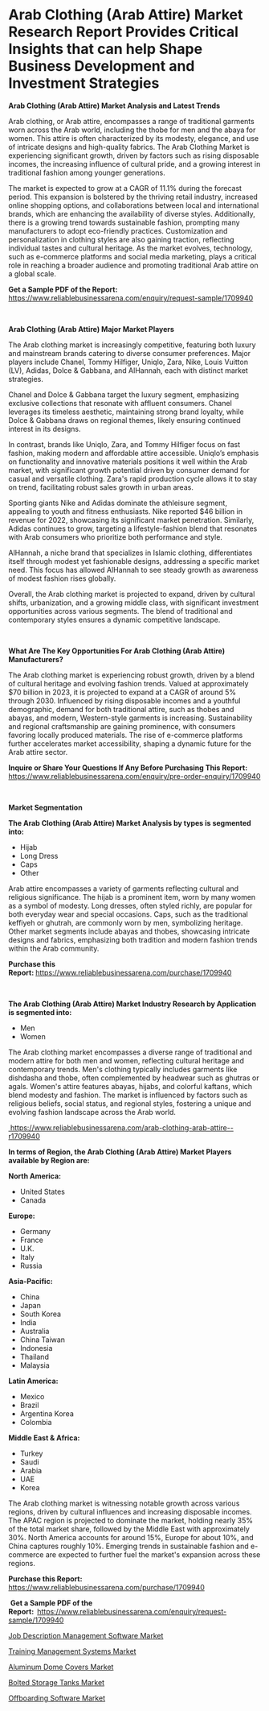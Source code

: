 <p><h1>Arab Clothing (Arab Attire) Market Research Report Provides Critical Insights that can help Shape Business Development and Investment Strategies</h1></p><p><strong>Arab Clothing (Arab Attire) Market Analysis and Latest Trends</strong></p>
<p><p>Arab clothing, or Arab attire, encompasses a range of traditional garments worn across the Arab world, including the thobe for men and the abaya for women. This attire is often characterized by its modesty, elegance, and use of intricate designs and high-quality fabrics. The Arab Clothing Market is experiencing significant growth, driven by factors such as rising disposable incomes, the increasing influence of cultural pride, and a growing interest in traditional fashion among younger generations.</p><p>The market is expected to grow at a CAGR of 11.1% during the forecast period. This expansion is bolstered by the thriving retail industry, increased online shopping options, and collaborations between local and international brands, which are enhancing the availability of diverse styles. Additionally, there is a growing trend towards sustainable fashion, prompting many manufacturers to adopt eco-friendly practices. Customization and personalization in clothing styles are also gaining traction, reflecting individual tastes and cultural heritage. As the market evolves, technology, such as e-commerce platforms and social media marketing, plays a critical role in reaching a broader audience and promoting traditional Arab attire on a global scale.</p></p>
<p><strong>Get a Sample PDF of the Report:&nbsp;</strong> <a href="https://www.reliablebusinessarena.com/enquiry/request-sample/1709940?utm_campaign=1355&utm_medium=2&utm_source=Github&utm_content=ia&utm_term=22102024&utm_id=arab-clothing-arab-attire">https://www.reliablebusinessarena.com/enquiry/request-sample/1709940</a></p>
<p>&nbsp;</p>
<p><strong>Arab Clothing (Arab Attire) Major Market Players</strong></p>
<p><p>The Arab clothing market is increasingly competitive, featuring both luxury and mainstream brands catering to diverse consumer preferences. Major players include Chanel, Tommy Hilfiger, Uniqlo, Zara, Nike, Louis Vuitton (LV), Adidas, Dolce & Gabbana, and AlHannah, each with distinct market strategies.</p><p>Chanel and Dolce & Gabbana target the luxury segment, emphasizing exclusive collections that resonate with affluent consumers. Chanel leverages its timeless aesthetic, maintaining strong brand loyalty, while Dolce & Gabbana draws on regional themes, likely ensuring continued interest in its designs.</p><p>In contrast, brands like Uniqlo, Zara, and Tommy Hilfiger focus on fast fashion, making modern and affordable attire accessible. Uniqlo’s emphasis on functionality and innovative materials positions it well within the Arab market, with significant growth potential driven by consumer demand for casual and versatile clothing. Zara's rapid production cycle allows it to stay on trend, facilitating robust sales growth in urban areas.</p><p>Sporting giants Nike and Adidas dominate the athleisure segment, appealing to youth and fitness enthusiasts. Nike reported $46 billion in revenue for 2022, showcasing its significant market penetration. Similarly, Adidas continues to grow, targeting a lifestyle-fashion blend that resonates with Arab consumers who prioritize both performance and style.</p><p>AlHannah, a niche brand that specializes in Islamic clothing, differentiates itself through modest yet fashionable designs, addressing a specific market need. This focus has allowed AlHannah to see steady growth as awareness of modest fashion rises globally.</p><p>Overall, the Arab clothing market is projected to expand, driven by cultural shifts, urbanization, and a growing middle class, with significant investment opportunities across various segments. The blend of traditional and contemporary styles ensures a dynamic competitive landscape.</p></p>
<p>&nbsp;</p>
<p><strong>What Are The Key Opportunities For Arab Clothing (Arab Attire) Manufacturers?</strong></p>
<p><p>The Arab clothing market is experiencing robust growth, driven by a blend of cultural heritage and evolving fashion trends. Valued at approximately $70 billion in 2023, it is projected to expand at a CAGR of around 5% through 2030. Influenced by rising disposable incomes and a youthful demographic, demand for both traditional attire, such as thobes and abayas, and modern, Western-style garments is increasing. Sustainability and regional craftsmanship are gaining prominence, with consumers favoring locally produced materials. The rise of e-commerce platforms further accelerates market accessibility, shaping a dynamic future for the Arab attire sector.</p></p>
<p><strong>Inquire or Share Your Questions If Any Before Purchasing This Report:</strong> <a href="https://www.reliablebusinessarena.com/enquiry/pre-order-enquiry/1709940?utm_campaign=1355&utm_medium=2&utm_source=Github&utm_content=ia&utm_term=22102024&utm_id=arab-clothing-arab-attire">https://www.reliablebusinessarena.com/enquiry/pre-order-enquiry/1709940</a></p>
<p>&nbsp;</p>
<p><strong>Market Segmentation</strong></p>
<p><strong>The Arab Clothing (Arab Attire) Market Analysis by types is segmented into:</strong></p>
<p><ul><li>Hijab</li><li>Long Dress</li><li>Caps</li><li>Other</li></ul></p>
<p><p>Arab attire encompasses a variety of garments reflecting cultural and religious significance. The hijab is a prominent item, worn by many women as a symbol of modesty. Long dresses, often styled richly, are popular for both everyday wear and special occasions. Caps, such as the traditional keffiyeh or ghutrah, are commonly worn by men, symbolizing heritage. Other market segments include abayas and thobes, showcasing intricate designs and fabrics, emphasizing both tradition and modern fashion trends within the Arab community.</p></p>
<p><strong>Purchase this Report:&nbsp;</strong><a href="https://www.reliablebusinessarena.com/purchase/1709940?utm_campaign=1355&utm_medium=2&utm_source=Github&utm_content=ia&utm_term=22102024&utm_id=arab-clothing-arab-attire">https://www.reliablebusinessarena.com/purchase/1709940</a></p>
<p>&nbsp;</p>
<p><strong>The Arab Clothing (Arab Attire) Market Industry Research by Application is segmented into:</strong></p>
<p><ul><li>Men</li><li>Women</li></ul></p>
<p><p>The Arab clothing market encompasses a diverse range of traditional and modern attire for both men and women, reflecting cultural heritage and contemporary trends. Men's clothing typically includes garments like dishdasha and thobe, often complemented by headwear such as ghutras or agals. Women's attire features abayas, hijabs, and colorful kaftans, which blend modesty and fashion. The market is influenced by factors such as religious beliefs, social status, and regional styles, fostering a unique and evolving fashion landscape across the Arab world.</p></p>
<p><a href="https://www.reliablebusinessarena.com/arab-clothing-arab-attire--r1709940?utm_campaign=1355&utm_medium=2&utm_source=Github&utm_content=ia&utm_term=22102024&utm_id=arab-clothing-arab-attire">&nbsp;https://www.reliablebusinessarena.com/arab-clothing-arab-attire--r1709940</a></p>
<p><strong>In terms of Region, the Arab Clothing (Arab Attire) Market Players available by Region are:</strong></p>
<p>
    <p> <strong> North America: </strong>
        <ul>
            <li>United States</li>
            <li>Canada</li>
        </ul>
        </p> 
    <p> <strong> Europe: </strong>
        <ul>
            <li>Germany</li>
            <li>France</li>
            <li>U.K.</li>
            <li>Italy</li>
            <li>Russia</li>
        </ul>
        </p> 
    <p> <strong> Asia-Pacific: </strong>
        <ul>
            <li>China</li>
            <li>Japan</li>
            <li>South Korea</li>
            <li>India</li>
            <li>Australia</li>
            <li>China Taiwan</li>
            <li>Indonesia</li>
            <li>Thailand</li>
            <li>Malaysia</li>
        </ul>
        </p> 
    <p> <strong> Latin America: </strong>
        <ul>
            <li>Mexico</li>
            <li>Brazil</li>
            <li>Argentina Korea</li>
            <li>Colombia</li>
        </ul>
        </p> 
    <p> <strong> Middle East & Africa: </strong>
        <ul>
            <li>Turkey</li>
            <li>Saudi</li>
            <li>Arabia</li>
            <li>UAE</li>
            <li>Korea</li>
        </ul>
    </p>
    </p>
<p><p>The Arab clothing market is witnessing notable growth across various regions, driven by cultural influences and increasing disposable incomes. The APAC region is projected to dominate the market, holding nearly 35% of the total market share, followed by the Middle East with approximately 30%. North America accounts for around 15%, Europe for about 10%, and China captures roughly 10%. Emerging trends in sustainable fashion and e-commerce are expected to further fuel the market's expansion across these regions.</p></p>
<p><strong>Purchase this Report: </strong><a href="https://www.reliablebusinessarena.com/purchase/1709940?utm_campaign=1355&utm_medium=2&utm_source=Github&utm_content=ia&utm_term=22102024&utm_id=arab-clothing-arab-attire">https://www.reliablebusinessarena.com/purchase/1709940</a></p>
<p>&nbsp;<strong>Get a Sample PDF of the Report:&nbsp;&nbsp;</strong><a href="https://www.reliablebusinessarena.com/enquiry/request-sample/1709940?utm_campaign=1355&utm_medium=2&utm_source=Github&utm_content=ia&utm_term=22102024&utm_id=arab-clothing-arab-attire">https://www.reliablebusinessarena.com/enquiry/request-sample/1709940</a></p>
<p><strong></strong></p>
<p><p><a href="https://www.linkedin.com/pulse/job-description-management-software-market-dynamics-application-kx0ac?utm_campaign=1355&utm_medium=2&utm_source=Github&utm_content=ia&utm_term=22102024&utm_id=arab-clothing-arab-attire">Job Description Management Software Market</a></p><p><a href="https://www.linkedin.com/pulse/training-management-systems-market-emerging-trends-future-mdzpc?utm_campaign=1355&utm_medium=2&utm_source=Github&utm_content=ia&utm_term=22102024&utm_id=arab-clothing-arab-attire">Training Management Systems Market</a></p><p><a href="https://issuu.com/reportprime-2/docs/aluminum-dome-covers-market-size-20_01d69c222ddd29?utm_campaign=1355&utm_medium=2&utm_source=Github&utm_content=ia&utm_term=22102024&utm_id=arab-clothing-arab-attire">Aluminum Dome Covers Market</a></p><p><a href="https://issuu.com/reportprime-2/docs/bolted-storage-tanks-market-size-20_7eb68000c2e308?utm_campaign=1355&utm_medium=2&utm_source=Github&utm_content=ia&utm_term=22102024&utm_id=arab-clothing-arab-attire">Bolted Storage Tanks Market</a></p><p><a href="https://www.linkedin.com/pulse/offboarding-software-market-share-analysis-growth-trends-ltgge?utm_campaign=1355&utm_medium=2&utm_source=Github&utm_content=ia&utm_term=22102024&utm_id=arab-clothing-arab-attire">Offboarding Software Market</a></p></p>
